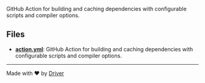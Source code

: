 <!--------------------------------------------------------------------------------->
<!-- IMPORTANT: This file is auto-generated by Driver (https://driver.ai). -------->
<!-- Manual edits may be overwritten on future commits. --------------------------->
<!--------------------------------------------------------------------------------->

GitHub Action for building and caching dependencies with configurable scripts and compiler options.


## Files
- **[action.yml](action.yml.md)**: GitHub Action for building and caching dependencies with configurable scripts and compiler options.

---
Made with ❤️ by [Driver](https://www.driver.ai/)